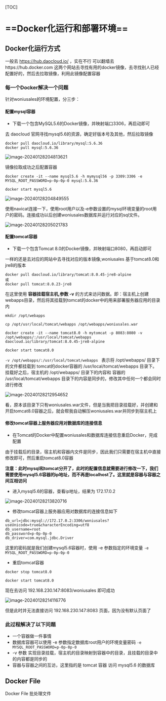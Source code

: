 [TOC]

# ==Docker化运行和部署环境==

## Docker化运行方式

一般去 https://hub.daocloud.io/ ，实在不行 可以翻墙去https://hub.docker.com 这两个网站去寻找有用的docker镜像，去寻找别人已经配置好的，然后去拉取镜像，利用此镜像配置容器

### 每一个Docker解决一个问题



针对woniusales的环境配置，分三步：

#### 配置mysql容器

- 下载一个包含MySQL5.6的Docker镜像，并映射端口3306，再启动即可

去 daocloud 官网寻找mysql5.6的资源，确定好版本号及其他，然后拉取镜像

```
docker pull daocloud.io/library/mysql:5.6.36
docker pull mysql:5.6.36
```

![image-20240128204813621](https://gitee.com/ymq_typroa/typroa/raw/main/image-20240128204813621.png)

镜像拉取成功之后配置容器

```
docker create -it --name mysql5.6 -h mymysql56 -p 3309:3306 -e MYSQL_ROOT_PASSWORD=p-0p-0p-0 mysql:5.6.36

docker start mysql5.6
```

![image-20240128204849555](https://gitee.com/ymq_typroa/typroa/raw/main/image-20240128204849555.png)

使用navicat连接一下，使用root用户以及-e参数设置的mysql环境变量的root用户的密码。连接成功以后创建woniusales数据库并运行对应的sql文件。

![image-20240128205021783](https://gitee.com/ymq_typroa/typroa/raw/main/image-20240128205021783.png)

#### 配置tomcat容器

- 下载一个包含Tomcat 8.0的Docker镜像，并映射端口8080，再启动即可

一样的还是去对应的网站中去寻找对应的版本镜像,woniusales 基于tomcat8.0和jre8的版本

```
docker pull daocloud.io/library/tomcat:8.0.45-jre8-alpine
或
docker pull tomcat:8.0.23-jre8

```

在这里使用 **容器挂载宿主机,参数 -v** 的方式来访问数据。即：宿主机上创建webapps目录，然后将其挂载到tomcat的docker中的用来部署服务器应用的目录内

```
mkdir /opt/webapps

cp /opt/usr/local/tomcat/webapps /opt/webapps/woniusales.war

docker create -it --name tomcat8.0 -h mytomcat -p 8083:8080 -v /opt/webapps/:/usr/local/tomcat/webapps daocloud.io/library/tomcat:8.0.45-jre8-alpine

docker start tomcat8.0
```

`-v /opt/webapps/:/usr/local/tomcat/webapps ` 表示将 /opt/webapps/ 目录下的文件都挂载到 tomcat的docker容器的 /usr/local/tomcat/webapps 目录下。挂载好之后，宿主机的 /opt/webapps/ 目录下的内容和 容器的 /usr/local/tomcat/webapps 目录下的内容是同步的，修改其中任何一个都会同时进行修改

![image-20240128212954652](https://gitee.com/ymq_typroa/typroa/raw/main/image-20240128212954652.png)

看，原本该目录下只有woniusales.war文件，但是当我把目录挂载好，并创建和开启tomcat8.0容器之后，就会帮我自动解压woniusales.war并同步到宿主机上

#### 修改tomcat容器上服务器应用对数据库的连接信息

- 在Tomcat的Docker中配置woniusales和数据库连接信息重启Docker，完成配置

由于挂载后的目录，宿主机和容器内文件是同步，因此我们只需要在宿主机中直接修改即可，然后重启tomcat8.0容器

**注意：此时mysql和tomcat分开了，此时的配置信息就需要进行修改一下，我们需要使用mysql5.6容器的ip地址，而不再是localhost了。这里就是容器与容器之间互相访问**

- 进入mysql5.6的容器，查看ip地址，结果为 172.17.0.2

![image-20240128213820716](https://gitee.com/ymq_typroa/typroa/raw/main/image-20240128213820716.png)

- 修改tomcat容器上服务器应用对数据库的连接信息如下

```
db_url=jdbc:mysql://172.17.0.2:3306/woniusales?useUnicode=true&characterEncoding=utf8
db_username=root
db_password=p-0p-0p-0
db_driver=com.mysql.jdbc.Driver
```

这里的密码就是我们创建mysql5.6容器时，使用 -e 参数指定的环境变量 `-e MYSQL_ROOT_PASSWORD=p-0p-0p-0`

- 重启tomcat容器

```
docker stop tomcat8.0

docker start tomcat8.0
```

现在去访问 192.168.230.147:8083/woniusales 即可成功

![image-20240128214116776](https://gitee.com/ymq_typroa/typroa/raw/main/image-20240128214116776.png)

但是此时并无法直接访问 192.168.230.147:8083 页面，因为没有默认页面了

### 此过程解决了以下问题

- 一个容器做一件事情
- 数据库容器可以使用 -e 参数指定数据库root用户的环境变量密码 `-e MYSQL_ROOT_PASSWORD=p-0p-0p-0`
- -v 参数 实现目录挂载，宿主机的目录映射到容器中的目录，且挂载的目录中的内容都是同步的
- 容器与容器之间的互访，这里指的是 tomcat 容器 访问 mysql5.6 的数据库

## Docker  File

Docker File 批处理文件